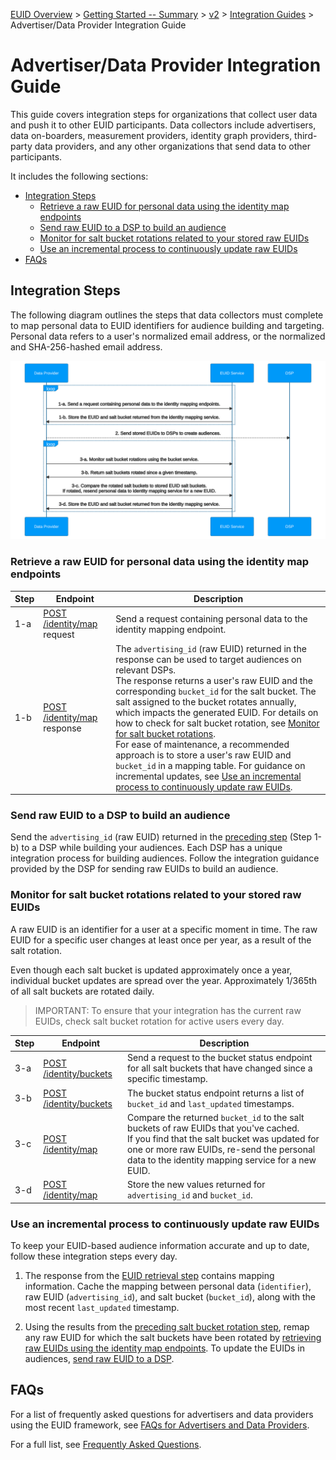 [EUID Overview](../../../README.md) > [Getting Started -- Summary](../getting-started/gs-summary.md) > [v2](../summary-doc-v2.md) > [Integration Guides](summary-guides.md) > Advertiser/Data Provider Integration Guide

# Advertiser/Data Provider Integration Guide

This guide covers integration steps for organizations that collect user data and push it to other EUID participants. Data collectors include advertisers, data on-boarders, measurement providers, identity graph providers, third-party data providers, and any other organizations that send data to other participants.

It includes the following sections:

* [Integration Steps](#integration-steps)
   - [Retrieve a raw EUID for personal data using the identity map endpoints](#retrieve-a-raw-euid-for-personal-data-using-the-identity-map-endpoints)
   - [Send raw EUID to a DSP to build an audience](#send-raw-euid-to-a-dsp-to-build-an-audience)
   - [Monitor for salt bucket rotations related to your stored raw EUIDs](#monitor-for-salt-bucket-rotations-related-to-your-stored-raw-euids)
   - [Use an incremental process to continuously update raw EUIDs](#use-an-incremental-process-to-continuously-update-raw-euids)
* [FAQs](#faqs)

## Integration Steps

The following diagram outlines the steps that data collectors must complete to map personal data to EUID identifiers for audience building and targeting. Personal data refers to a user's normalized email address, or the normalized and SHA-256-hashed email address.

![Advertiser Flow](images/advertiser-flow-mermaid.svg)

### Retrieve a raw EUID for personal data using the identity map endpoints

| Step | Endpoint | Description |
| --- | --- | --- |
| 1-a | [POST /identity/map](../endpoints/post-identity-map.md) request | Send a request containing personal data to the identity mapping endpoint. |
| 1-b | [POST /identity/map](../endpoints/post-identity-map.md) response | The `advertising_id` (raw EUID) returned in the response can be used to target audiences on relevant DSPs.<br/>The response returns a user's raw EUID and the corresponding `bucket_id` for the salt bucket. The salt assigned to the bucket rotates annually, which impacts the generated EUID. For details on how to check for salt bucket rotation, see [Monitor for salt bucket rotations](#monitor-for-salt-bucket-rotations-related-to-your-stored-raw-euids).<br/>For ease of maintenance, a recommended approach is to store a user's raw EUID and `bucket_id` in a mapping table. For guidance on incremental updates, see [Use an incremental process to continuously update raw EUIDs](#use-an-incremental-process-to-continuously-update-raw-euids). |

### Send raw EUID to a DSP to build an audience

Send the `advertising_id` (raw EUID) returned in the [preceding step](#retrieve-a-raw-euid-for-personal-data-using-the-identity-map-endpoints) (Step 1-b) to a DSP while building your audiences. Each DSP has a unique integration process for building audiences. Follow the integration guidance provided by the DSP for sending raw EUIDs to build an audience.

### Monitor for salt bucket rotations related to your stored raw EUIDs
A raw EUID is an identifier for a user at a specific moment in time. The raw EUID for a specific user changes at least once per year, as a result of the salt rotation. 

Even though each salt bucket is updated approximately once a year, individual bucket updates are spread over the year. Approximately 1/365th of all salt buckets are rotated daily.

>IMPORTANT: To ensure that your integration has the current raw EUIDs, check salt bucket rotation for active users every day.

| Step | Endpoint | Description |
| --- | --- | --- |
| 3-a | [POST /identity/buckets](../endpoints/post-identity-buckets.md) | Send a request to the bucket status endpoint for all salt buckets that have changed since a specific timestamp. |
| 3-b | [POST /identity/buckets](../endpoints/post-identity-buckets.md) | The bucket status endpoint returns a list of `bucket_id` and `last_updated` timestamps. |
| 3-c | [POST /identity/map](../endpoints/post-identity-map.md) | Compare the returned `bucket_id` to the salt buckets of raw EUIDs that you've cached.<br/>If you find that the salt bucket was updated for one or more raw EUIDs, re-send the personal data to the identity mapping service for a new EUID. |
| 3-d | [POST /identity/map](../endpoints/post-identity-map.md) | Store the new values returned for `advertising_id` and `bucket_id`. |

### Use an incremental process to continuously update raw EUIDs

To keep your EUID-based audience information accurate and up to date, follow these integration steps every day.

1. The response from the [EUID retrieval step](#retrieve-a-raw-euid-for-personal-data-using-the-identity-map-endpoints) contains mapping information. Cache the mapping between personal data (`identifier`), raw EUID (`advertising_id`), and salt bucket (`bucket_id`), along with the most recent `last_updated` timestamp.

2. Using the results from the [preceding salt bucket rotation step](#monitor-for-salt-bucket-rotations-related-to-your-stored-raw-euids), remap any raw EUID for which the salt buckets have been rotated by [retrieving raw EUIDs using the identity map endpoints](#retrieve-a-raw-euid-for-personal-data-using-the-identity-map-endpoints). To update the EUIDs in audiences, [send raw EUID to a DSP](#send-raw-euid-to-a-dsp-to-build-an-audience).

## FAQs

For a list of frequently asked questions for advertisers and data providers using the EUID framework, see [FAQs for Advertisers and Data Providers](../getting-started/gs-faqs.md#faqs-for-advertisers-and-data-providers).

For a full list, see [Frequently Asked Questions](../getting-started/gs-faqs.md).
